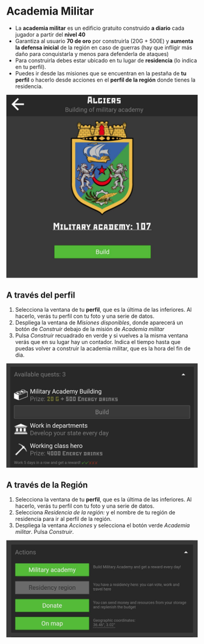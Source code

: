 # Academia Militar

- La **academia militar** es un edificio gratuito construido **a diario** cada jugador a partir del **nivel 40**
- Garantiza al usuario **70 de oro** por construirla (20G + 500E) y **aumenta la defensa inicial** de la región en caso de guerras (hay que infligir más daño para conquistarla y menos para defenderla de ataques)
- Para construirla debes estar ubicado en tu lugar de **residencia** (lo indica en tu perfil).
- Puedes ir desde las misiones que se encuentran en la pestaña de **tu perfil** o hacerlo desde acciones en el **perfil de la región** donde tienes la residencia.

<img class="screenshot" src="/img/posts/academia/academia.jpg" alt="Imagen de academia"/>

## A través del perfil

1. Selecciona la ventana de tu **perfil**, que es la última de las inferiores. Al hacerlo, verás tu perfil con tu foto y una serie de datos.
2. Despliega la ventana de _Misiones disponibles_, donde aparecerá un botón de _Construir_ debajo de la misión de _Academia militar_
3. Pulsa _Construir_ recuadrado en verde y si vuelves a la misma ventana verás que en su lugar hay un contador. Indica el tiempo hasta que puedas volver a construir la academia militar, que es la hora del fin de dia.

<img class="screenshot" src="/img/posts/academia/academia-perfil.jpg" alt="Imagen de academia a través del perfil"/>

## A través de la Región

1. Selecciona la ventana de tu **perfil**, que es la última de las inferiores. Al hacerlo, verás tu perfil con tu foto y una serie de datos.
2. Selecciona _Residencia de la región:_ y el nombre de tu región de residencia para ir al perfil de la región.
3. Despliega la ventana _Acciones_ y selecciona el botón verde _Academia militar_. Pulsa _Construir_.

<img class="screenshot" src="/img/posts/academia/academia-region.jpg" alt="Imagen de academia a través de la región"/>